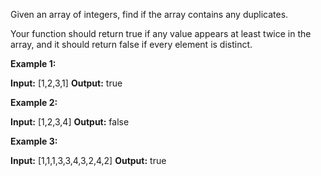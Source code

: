 
Given an array of integers, find if the array contains any duplicates.

Your function should return true if any value appears at least twice in the array, and it should return false if every element is distinct.

**Example 1:**

**Input:** [1,2,3,1]
**Output:** true

**Example 2:**

**Input:** [1,2,3,4]
**Output:** false

**Example 3:**

**Input:** [1,1,1,3,3,4,3,2,4,2]
**Output:** true